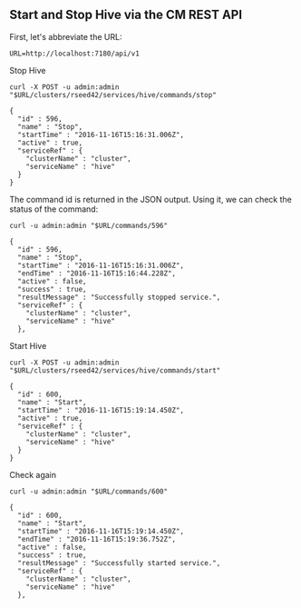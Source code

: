 ## Start and Stop Hive via the CM REST API

First, let's abbreviate the URL:

```
URL=http://localhost:7180/api/v1
```

Stop Hive

```
curl -X POST -u admin:admin "$URL/clusters/rseed42/services/hive/commands/stop"
```

```
{
  "id" : 596,
  "name" : "Stop",
  "startTime" : "2016-11-16T15:16:31.006Z",
  "active" : true,
  "serviceRef" : {
    "clusterName" : "cluster",
    "serviceName" : "hive"
  }
}
```

The command id is returned in the JSON output. Using it,
we can check the status of the command:

```
curl -u admin:admin "$URL/commands/596"
```


```
{
  "id" : 596,
  "name" : "Stop",
  "startTime" : "2016-11-16T15:16:31.006Z",
  "endTime" : "2016-11-16T15:16:44.228Z",
  "active" : false,
  "success" : true,
  "resultMessage" : "Successfully stopped service.",
  "serviceRef" : {
    "clusterName" : "cluster",
    "serviceName" : "hive"
  },
```

Start Hive
```
curl -X POST -u admin:admin "$URL/clusters/rseed42/services/hive/commands/start"
```

```
{
  "id" : 600,
  "name" : "Start",
  "startTime" : "2016-11-16T15:19:14.450Z",
  "active" : true,
  "serviceRef" : {
    "clusterName" : "cluster",
    "serviceName" : "hive"
  }
}
```


Check again

```
curl -u admin:admin "$URL/commands/600"
````

```
{
  "id" : 600,
  "name" : "Start",
  "startTime" : "2016-11-16T15:19:14.450Z",
  "endTime" : "2016-11-16T15:19:36.752Z",
  "active" : false,
  "success" : true,
  "resultMessage" : "Successfully started service.",
  "serviceRef" : {
    "clusterName" : "cluster",
    "serviceName" : "hive"
  },
```


